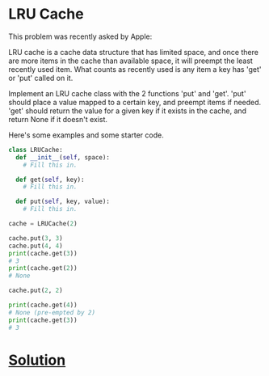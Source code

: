 # LRU Cache

This problem was recently asked by Apple:

LRU cache is a cache data structure that has limited space, and once there are more items in the cache than available space, it will preempt the least recently used item. What counts as recently used is any item a key has 'get' or 'put' called on it.

Implement an LRU cache class with the 2 functions 'put' and 'get'. 'put' should place a value mapped to a certain key, and preempt items if needed. 'get' should return the value for a given key if it exists in the cache, and return None if it doesn't exist.

Here's some examples and some starter code.

```python
class LRUCache:
  def __init__(self, space):
    # Fill this in.

  def get(self, key):
    # Fill this in.

  def put(self, key, value):
    # Fill this in.

cache = LRUCache(2)

cache.put(3, 3)
cache.put(4, 4)
print(cache.get(3))
# 3
print(cache.get(2))
# None

cache.put(2, 2)

print(cache.get(4))
# None (pre-empted by 2)
print(cache.get(3))
# 3
```

# [Solution](solution.md)
